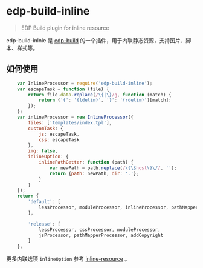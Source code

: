 edp-build-inline
========

> EDP Build plugin for inline resource

edp-build-inlnie 是 [edp-build](https://github.com/ecomfe/edp-build) 的一个插件，用于内联静态资源，支持图片、脚本、样式等。

## 如何使用

```javascript
    var InlineProcessor = require('edp-build-inline');
    var escapeTask = function (file) {
        return file.data.replace(/\{|\}/g, function (match) {
            return {'{': '{ldelim}', '}': '{rdelim}'}[match];
        });
    };
    var inlineProcessor = new InlineProcessor({
        files: ['templates/index.tpl'],
        customTask: {
            js: escapeTask,
            css: escapeTask
        },
        img: false,
        inlineOption: {
            inlinePathGetter: function (path) {
                var newPath = path.replace(/\{\$host\}\//, '');
                return {path: newPath, dir: '.'};
            }
        }
    });
    return {
        'default': [
            lessProcessor, moduleProcessor, inlineProcessor, pathMapperProcessor
        ],

        'release': [
            lessProcessor, cssProcessor, moduleProcessor,
            jsProcessor, pathMapperProcessor, addCopyright
        ]
    };
```

更多内联选项 `inlineOption` 参考 [inline-resource](https://github.com/wuhy/inline-resource) 。
